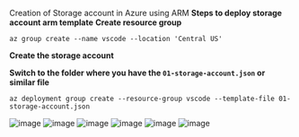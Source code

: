 Creation of Storage account in Azure using ARM 
**Steps to deploy storage account arm template**
**Create resource group**

```
az group create --name vscode --location 'Central US'
```
**Create the storage account**

**Switch to the folder where you have the `01-storage-account.json` or similar file**

```
az deployment group create --resource-group vscode --template-file 01-storage-account.json
```

![image](https://github.com/user-attachments/assets/89e8e107-bb7f-4071-9b27-40189f29eda5)
![image](https://github.com/user-attachments/assets/738d3d83-bff0-47a3-bce5-2cf6e66b69c8)
![image](https://github.com/user-attachments/assets/07cf9241-4961-4486-9126-0689c6eb35bf)
![image](https://github.com/user-attachments/assets/2f74e8da-6274-4c3c-b164-d07fbf6e3817)
![image](https://github.com/user-attachments/assets/f9370eef-b70b-4ffc-8d11-8672590a9edb)
![image](https://github.com/user-attachments/assets/5b5363a8-54f9-4f0d-8874-090ab2cb84f0)
